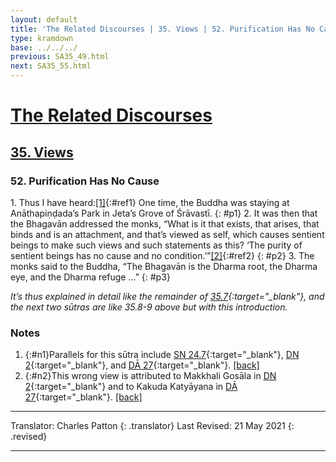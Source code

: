 ```yaml
---
layout: default
title: 'The Related Discourses | 35. Views | 52. Purification Has No Cause'
type: kramdown
base: ../../../
previous: SA35_49.html
next: SA35_55.html
---
```


# [The Related Discourses](../index.html)
## [35. Views](index.html)
### 52. Purification Has No Cause

1\. Thus I have heard:[\[1\]](#n1){:#ref1} One time, the Buddha was staying at Anāthapiṇḍada’s Park in Jeta’s Grove of Śrāvastī.
{: #p1}
2\. It was then that the Bhagavān addressed the monks, “What is it that exists, that arises, that binds and is an attachment, and that’s viewed as self, which causes sentient beings to make such views and such statements as this? ‘The purity of sentient beings has no cause and no condition.’”[\[2\]](#n2){:#ref2}
{: #p2}
3\. The monks said to the Buddha, “The Bhagavān is the Dharma root, the Dharma eye, and the Dharma refuge …”
{: #p3}

*It’s thus explained in detail like the remainder of [35.7](SA35_7.html){:target="_blank"}, and the next two sūtras are like 35.8-9 above but with this introduction.*

### Notes
1. {:#n1}Parallels for this sūtra include [SN 24.7](https://suttacentral.net/sn24.7){:target="_blank"}, [DN 2](https://suttacentral.net/dn2){:target="_blank"}, and [DĀ 27](../../dirgha/DA_27.html){:target="_blank"}. [\[back\]](#ref1)
2. {:#n2}This wrong view is attributed to Makkhali Gosāla in [DN 2](https://suttacentral.net/dn2){:target="_blank"} and to Kakuda Katyāyana in [DĀ 27](../../dirgha/DA_27.html){:target="_blank"}. [\[back\]](#ref2)

---

Translator: Charles Patton
{: .translator}
Last Revised: 21 May 2021
{: .revised}

---
